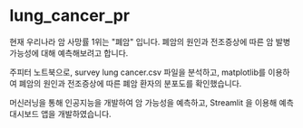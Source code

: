 # lung_cancer_pr

현재 우리나라 암 사망률 1위는 "폐암" 입니다. 폐암의 원인과 전조증상에 따른 암 발병 가능성에 대해 예측해보려고 합니다.

주피터 노트북으로, survey lung cancer.csv 파일을 분석하고, matplotlib를 이용하여 폐암의 원인과 전조증상에 따른 폐암 환자의 분포도를 확인했습니다.

머신러닝을 통해 인공지능을 개발하여 암 가능성을 예측하고, Streamlit 을 이용해 예측 대시보드 앱을 개발하였습니다.